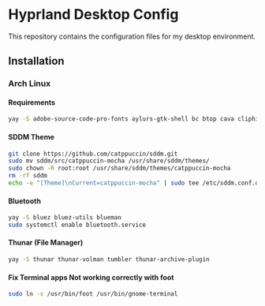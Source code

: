 # Hyprland Desktop Config

This repository contains the configuration files for my desktop environment.

## Installation

### Arch Linux

#### Requirements

```bash
yay -S adobe-source-code-pro-fonts aylurs-gtk-shell bc btop cava cliphist ffmpegthumbs foot gnome-keyring gnome-system-monitor grim gvfs gvfs-mtp hyprland hyprpicker-git jq layer-shell-qt5 mousepad mpv network-manager-applet noto-fonts-emoji nvtop nwg-look-bin otf-font-awesome otf-font-awesome-4 pacman-contrib pamixer pavucontrol pipewire-alsa playerctl polkit-kde-agent python-pam python-requests qt5-graphicaleffects qt5-svg qt5-quickcontrols2 qt5ct sassc sysstat slurp swappy swaybg swayidle sway-audio-idle-inhibit-git swww ttf-droid ttf-fira-code ttf-jetbrains-mono ttf-jetbrains-mono-nerd viewnior vim wget wl-clipboard wl-gammarelay-rs wlsunset wofi xdg-user-dirs
```

#### SDDM Theme

```bash
git clone https://github.com/catppuccin/sddm.git
sudo mv sddm/src/catppuccin-mocha /usr/share/sddm/themes/
sudo chown -R root:root /usr/share/sddm/themes/catppuccin-mocha
rm -rf sddm
echo -e "[Theme]\nCurrent=catppuccin-mocha" | sudo tee /etc/sddm.conf.d/theme.conf > /dev/null
```

#### Bluetooth

```bash
yay -S bluez bluez-utils blueman
sudo systemctl enable bluetooth.service
```

#### Thunar (File Manager)

```bash
yay -S thunar thunar-volman tumbler thunar-archive-plugin
```

#### Fix Terminal apps Not working correctly with foot
    
```bash
sudo ln -s /usr/bin/foot /usr/bin/gnome-terminal
```
